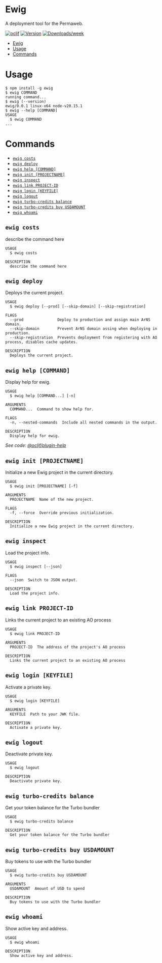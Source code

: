 # Ewig

A deployment tool for the Permaweb.

[![oclif](https://img.shields.io/badge/cli-oclif-brightgreen.svg)](https://oclif.io)
[![Version](https://img.shields.io/npm/v/ewig.svg)](https://npmjs.org/package/ewig)
[![Downloads/week](https://img.shields.io/npm/dw/ewig.svg)](https://npmjs.org/package/ewig)

<!-- toc -->
* [Ewig](#ewig)
* [Usage](#usage)
* [Commands](#commands)
<!-- tocstop -->

# Usage

<!-- usage -->
```sh-session
$ npm install -g ewig
$ ewig COMMAND
running command...
$ ewig (--version)
ewig/0.0.1 linux-x64 node-v20.15.1
$ ewig --help [COMMAND]
USAGE
  $ ewig COMMAND
...
```
<!-- usagestop -->

# Commands

<!-- commands -->
* [`ewig costs`](#ewig-costs)
* [`ewig deploy`](#ewig-deploy)
* [`ewig help [COMMAND]`](#ewig-help-command)
* [`ewig init [PROJECTNAME]`](#ewig-init-projectname)
* [`ewig inspect`](#ewig-inspect)
* [`ewig link PROJECT-ID`](#ewig-link-project-id)
* [`ewig login [KEYFILE]`](#ewig-login-keyfile)
* [`ewig logout`](#ewig-logout)
* [`ewig turbo-credits balance`](#ewig-turbo-credits-balance)
* [`ewig turbo-credits buy USDAMOUNT`](#ewig-turbo-credits-buy-usdamount)
* [`ewig whoami`](#ewig-whoami)

## `ewig costs`

describe the command here

```
USAGE
  $ ewig costs

DESCRIPTION
  describe the command here
```

## `ewig deploy`

Deploys the current project.

```
USAGE
  $ ewig deploy [--prod] [--skip-domain] [--skip-registration]

FLAGS
  --prod               Deploy to production and assign main ArNS domain.
  --skip-domain        Prevent ArNS domain assing when deploying in production.
  --skip-registration  Prevents deployment from registering with AO process, disables cache updates.

DESCRIPTION
  Deploys the current project.
```

## `ewig help [COMMAND]`

Display help for ewig.

```
USAGE
  $ ewig help [COMMAND...] [-n]

ARGUMENTS
  COMMAND...  Command to show help for.

FLAGS
  -n, --nested-commands  Include all nested commands in the output.

DESCRIPTION
  Display help for ewig.
```

_See code: [@oclif/plugin-help](https://github.com/oclif/plugin-help/blob/v6.2.7/src/commands/help.ts)_

## `ewig init [PROJECTNAME]`

Initialize a new Ewig project in the current directory.

```
USAGE
  $ ewig init [PROJECTNAME] [-f]

ARGUMENTS
  PROJECTNAME  Name of the new project.

FLAGS
  -f, --force  Override previous initialization.

DESCRIPTION
  Initialize a new Ewig project in the current directory.
```

## `ewig inspect`

Load the project info.

```
USAGE
  $ ewig inspect [--json]

FLAGS
  --json  Switch to JSON output.

DESCRIPTION
  Load the project info.
```

## `ewig link PROJECT-ID`

Links the current project to an existing AO process

```
USAGE
  $ ewig link PROJECT-ID

ARGUMENTS
  PROJECT-ID  The address of the project's AO process

DESCRIPTION
  Links the current project to an existing AO process
```

## `ewig login [KEYFILE]`

Activate a private key.

```
USAGE
  $ ewig login [KEYFILE]

ARGUMENTS
  KEYFILE  Path to your JWK file.

DESCRIPTION
  Activate a private key.
```

## `ewig logout`

Deactivate private key.

```
USAGE
  $ ewig logout

DESCRIPTION
  Deactivate private key.
```

## `ewig turbo-credits balance`

Get your token balance for the Turbo bundler

```
USAGE
  $ ewig turbo-credits balance

DESCRIPTION
  Get your token balance for the Turbo bundler
```

## `ewig turbo-credits buy USDAMOUNT`

Buy tokens to use with the Turbo bundler

```
USAGE
  $ ewig turbo-credits buy USDAMOUNT

ARGUMENTS
  USDAMOUNT  Amount of USD to spend

DESCRIPTION
  Buy tokens to use with the Turbo bundler
```

## `ewig whoami`

Show active key and address.

```
USAGE
  $ ewig whoami

DESCRIPTION
  Show active key and address.
```
<!-- commandsstop -->

